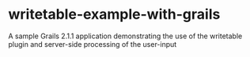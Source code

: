 writetable-example-with-grails
==============================

A sample Grails 2.1.1 application demonstrating the use of the writetable plugin and server-side processing of the user-input